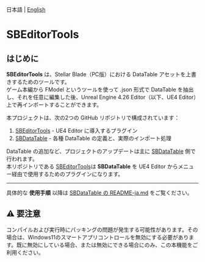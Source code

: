 日本語 | [English](../../README.md)

# SBEditorTools

## はじめに

**SBEditorTools** は、Stellar Blade（PC版）における DataTable アセットを上書きするためのツールです。  
ゲーム本編から FModel というツールを使って .json 形式で DataTable を抽出し、それを任意に編集した後、Unreal Engine 4.26 Editor（以下、UE4 Editor）上で再インポートすることができます。

本プロジェクトは、次の2つの GitHub リポジトリで構成されています：

1. [SBEditorTools](https://github.com/Kiyopon46/SBEditorTools/) - UE4 Editor に導入するプラグイン
2. [SBDataTable](https://github.com/Kiyopon46/SBDataTable/) - 各種 DataTable の定義と、実際のインポート処理

DataTable の追加など、プロジェクトのアップデートは主に [SBDataTable](https://github.com/Kiyopon46/SBDataTable/) 側で行われます。  
本リポジトリである [SBEditorTools](https://github.com/Kiyopon46/SBEditorTools/)は **SBDataTable** を UE4 Editor からメニュー経由で使用するためのプラグインになります。

---

具体的な **使用手順** 以降は [SBDataTable の README-ja.md](https://github.com/Kiyopon46/SBDataTable/blob/main/docs/ja/README-ja.md) をご覧ください。

## ⚠️ 要注意
コンパイルおよび実行時にパッキングの問題が発生する可能性があります。その場合は、Windows11のスマートアプリコントロールを無効にする必要があります。既に無効にしている場合、または無効にできる場合にのみ、この本機能をご利用ください。
